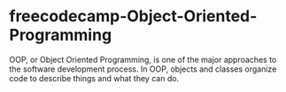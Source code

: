 # freecodecamp-Object-Oriented-Programming
OOP, or Object Oriented Programming, is one of the major approaches to the software development process. In OOP, objects and classes organize code to describe things and what they can do.
